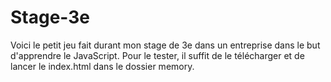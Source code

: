 # Stage-3e

Voici le petit jeu fait durant mon stage de 3e dans un entreprise dans le but d'apprendre le JavaScript. Pour le tester, il suffit de le télécharger et de lancer le index.html dans le dossier memory.
